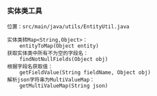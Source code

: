 ### 实体类工具

    位置：src/main/java/utils/EntityUtil.java
    
    实体类转Map<String,Object>：
        entityToMap(Object entity)
    获取实体类中所有不为空的字段名：
        findNotNullFields(Object obj)
    根据字段名获取值：
        getFieldValue(String fieldName, Object obj)
    解析json字符串为MultiValueMap：
        getMultiValueMap(String json)